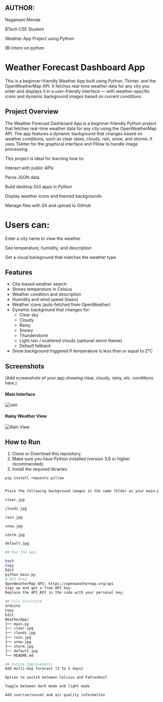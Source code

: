 ## AUTHOR:
Nagamani Menda

BTech CSE Student

Weather App Project using Python

IBI intern on python

# Weather Forecast Dashboard App

This is a beginner-friendly Weather App built using Python, Tkinter, and the OpenWeatherMap API. It fetches real-time weather data for any city you enter and displays it in a user-friendly interface — with weather-specific icons and dynamic background images based on current conditions.

## Project Overview
The Weather Forecast Dashboard App is a beginner-friendly Python project that fetches real-time weather data for any city using the OpenWeatherMap API. The app features a dynamic background that changes based on weather conditions, such as clear skies, clouds, rain, snow, and storms. It uses Tkinter for the graphical interface and Pillow to handle image processing.

This project is ideal for learning how to:

Interact with public APIs

Parse JSON data

Build desktop GUI apps in Python

Display weather icons and themed backgrounds

Manage files with Git and upload to GitHub

# Users can:

Enter a city name to view the weather

See temperature, humidity, and description

Get a visual background that matches the weather type

## Features

- City-based weather search
- Shows temperature in Celsius
- Weather condition and description
- Humidity and wind speed (basic)
- Weather icons (auto-fetched from OpenWeather)
- Dynamic background that changes for:
  - Clear sky
  - Cloudy
  - Rainy
  - Snowy
  - Thunderstorm
  - Light rain / scattered clouds (optional storm theme)
  - Default fallback
- Snow background triggered if temperature is less than or equal to 2°C

## Screenshots

(Add screenshots of your app showing clear, cloudy, rainy, etc. conditions here.)

####  Main Interface
![rain](IBI/rain.png)

####  Rainy Weather View
![Rain View](images/screenshot2.png)


## How to Run

1. Clone or Download this repository.
2. Make sure you have Python installed (version 3.6 or higher recommended).
3. Install the required libraries:

```bash
pip install requests pillow


Place the following background images in the same folder as your main.py file:

clear.jpg

clouds.jpg

rain.jpg

snow.jpg

storm.jpg

default.jpg

## Run the app:

bash
Copy
Edit
python main.py
# API Used
OpenWeatherMap API: https://openweathermap.org/api
Sign up and get a free API key.
Replace the API_KEY in the code with your personal key.

## File Structure
arduino
Copy
Edit
WeatherApp/
├── main.py
├── clear.jpg
├── clouds.jpg
├── rain.jpg
├── snow.jpg
├── storm.jpg
├── default.jpg
└── README.md

## Future Improvements
Add multi-day forecast (3 to 5 days)

Option to switch between Celsius and Fahrenheit

Toggle between dark mode and light mode

Add sunrise/sunset and air quality information
